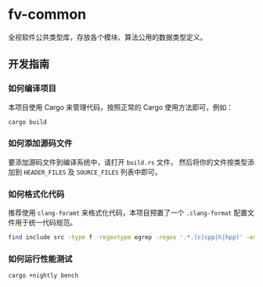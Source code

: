 fv-common
=========

全视软件公共类型库，存放各个模块、算法公用的数据类型定义。

开发指南
--------

### 如何编译项目

本项目使用 Cargo 来管理代码，按照正常的 Cargo 使用方法即可，例如：

```sh
cargo build
```

### 如何添加源码文件

要添加源码文件到编译系统中，请打开 `build.rs` 文件，
然后将你的文件按类型添加到 `HEADER_FILES` 及 `SOURCE_FILES` 列表中即可。

### 如何格式化代码

推荐使用 `clang-foramt` 来格式化代码，本项目预置了一个 `.clang-format` 配置文件用于统一代码规范。

```sh
find include src -type f -regextype egrep -regex '.*.(c|cpp|h|hpp)' -exec clang-format-10 -i {} \;
```

### 如何运行性能测试

```sh
cargo +nightly bench
```
